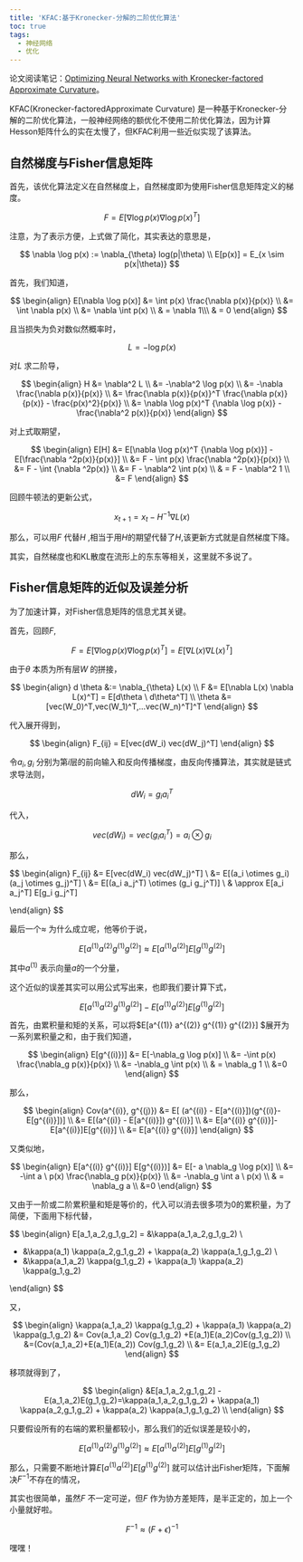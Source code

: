 ```yaml
---
title: 'KFAC:基于Kronecker-分解的二阶优化算法'
toc: true
tags:
  - 神经网络
  - 优化
---
```


论文阅读笔记：[Optimizing Neural Networks with Kronecker-factored Approximate Curvature](https://arxiv.org/pdf/1503.05671v7.pdf)。

KFAC(Kronecker-factoredApproximate Curvature) 是一种基于Kronecker-分解的二阶优化算法，一般神经网络的额优化不使用二阶优化算法，因为计算Hesson矩阵什么的实在太慢了，但KFAC利用一些近似实现了该算法。


## 自然梯度与Fisher信息矩阵

首先，该优化算法定义在自然梯度上，自然梯度即为使用Fisher信息矩阵定义的梯度。


$$
F = E[\nabla \log p(x)  \nabla\log p(x)^T]
$$


注意，为了表示方便，上式做了简化，其实表达的意思是，


$$
\nabla \log p(x) := \nabla_{\theta} log(p|\theta) \\
E[p(x)] = E_{x \sim p(x|\theta)}
$$


首先，我们知道，


$$
\begin{align}
E[\nabla \log p(x)] 
&= \int p(x) \frac{\nabla p(x)}{p(x)} \\ 
&= \int \nabla p(x) \\
&= \nabla \int p(x) \\
& = \nabla 1\\\
& = 0
\end{align}
$$


且当损失为负对数似然概率时，


$$
L = -\log p(x)
$$


对$L$ 求二阶导，


$$
\begin{align}
H &= \nabla^2 L \\
&= -\nabla^2 \log p(x) \\
&= -\nabla \frac{\nabla p(x)}{p(x)} \\
&= \frac{\nabla p(x)}{p(x)}^T \frac{\nabla p(x)}{p(x)} - \frac{p(x)^2}{p(x)}  \\
&= \nabla \log p(x)^T {\nabla \log p(x)} - \frac{\nabla^2 p(x)}{p(x)}
\end{align}
$$


对上式取期望，


$$
\begin{align}
E[H] 
&= E[\nabla \log p(x)^T {\nabla \log p(x)}] - E[\frac{\nabla ^2p(x)}{p(x)}] \\
&= F - \int p(x)  \frac{\nabla ^2p(x)}{p(x)} \\
&= F - \int {\nabla ^2p(x)} \\
&= F - \nabla^2 \int p(x) \\
& = F - \nabla^2 1 \\
&= F
\end{align}
$$


回顾牛顿法的更新公式，


$$
x_{t+1} = x_t - H^{-1} \nabla L(x) 
$$


那么，可以用$F$ 代替$H$ ,相当于用$H$的期望代替了$H$,该更新方式就是自然梯度下降。

其实，自然梯度也和KL散度在流形上的东东等相关，这里就不多说了。

## Fisher信息矩阵的近似及误差分析

为了加速计算，对Fisher信息矩阵的信息尤其关键。



首先，回顾$F$, 


$$
F = E[\nabla \log p(x)  \nabla\log p(x)^T] = E[\nabla L(x) \nabla L(x)^T]
$$



由于$\theta$ 本质为所有层$W$ 的拼接，


$$
\begin{align}
d \theta &:= \nabla_{\theta} L(x) \\
F &= E[\nabla L(x) \nabla L(x)^T] = E[d\theta \ d\theta^T] \\
\theta &= [vec(W_0)^T,vec(W_1)^T,...vec(W_n)^T]^T
\end{align}
$$


代入展开得到，


$$
\begin{align}
F_{ij} = E[vec(dW_i) vec(dW_j)^T] 
\end{align}
$$


令$a_i,g_i$ 分别为第$i$层的前向输入和反向传播梯度，由反向传播算法，其实就是链式求导法则，


$$
d W_i = g_i a_i^T 
$$

 代入，


$$
vec(dW_i) = vec(g_i a_i^T) = a_i \otimes g_i
$$


那么，


$$
\begin{align}
F_{ij} &= E[vec(dW_i) vec(dW_j)^T] \\
&= E[(a_i \otimes g_i) (a_j \otimes g_j)^T] \\
&= E[(a_i a_j^T) \otimes (g_i g_j^T)] \\
& \approx E[a_i a_j^T] E[g_i g_j^T] 

\end{align}
$$


最后一个$\approx$ 为什么成立呢，他等价于说，


$$
E[a^{(1)} a^{(2)} g^{(1)} g^{(2)}] \approx E[a^{(1)} a^{(2)}] E[g^{(1)} g^{(2)}]
$$


其中$a^{(1)}$ 表示向量$a$​的一个分量，



这个近似的误差其实可以用公式写出来，也即我们要计算下式，


$$
E[a^{(1)} a^{(2)} g^{(1)} g^{(2)}] - E[a^{(1)} a^{(2)}] E[g^{(1)} g^{(2)}]
$$



首先，由累积量和矩的关系，可以将$E[a^{(1)} a^{(2)} g^{(1)} g^{(2)}] $展开为一系列累积量之和，由于我们知道，


$$
\begin{align}
E[g^{(i)})] &= E[-\nabla_g \log p(x)] \\
&= -\int p(x) \frac{\nabla_g p(x)}{p(x)} \\
&= -\nabla_g \int p(x) \\
& = \nabla_g 1 \\
&=0
\end{align}
$$


那么，


$$
\begin{align}
Cov(a^{(i)}, g^{(j)}) &= E[ (a^{(i)} - E[a^{(i)}])(g^{(i)}- E[g^{(i)}])] \\
&= E[(a^{(i)} - E[a^{(i)}]) g^{(i)}] \\
&= E[a^{(i)} g^{(i)}]- E[a^{(i)}]E[g^{(i)}] \\
&=  E[a^{(i)} g^{(i)}]
\end{align}
$$


又类似地，


$$
\begin{align}
E[a^{(i)} g^{(i)}] E[g^{(i)})] &= E[- a \nabla_g \log p(x)] \\
&= -\int a \ p(x) \frac{\nabla_g p(x)}{p(x)} \\
&= -\nabla_g \int a \ p(x) \\
& = \nabla_g a \\
&=0
\end{align}
$$


又由于一阶或二阶累积量和矩是等价的，代入可以消去很多项为0的累积量，为了简便，下面用下标代替，


$$
\begin{align}
E[a_1,a_2,g_1,g_2] 
= &\kappa(a_1,a_2,g_1,g_2) \\
+ &\kappa(a_1) \kappa(a_2,g_1,g_2) + \kappa(a_2) \kappa(a_1,g_1,g_2) \\
+ &\kappa(a_1,a_2) \kappa(g_1,g_2) + \kappa(a_1) \kappa(a_2) \kappa(g_1,g_2)

\end{align}
$$


又，


$$
\begin{align}
\kappa(a_1,a_2) \kappa(g_1,g_2) + \kappa(a_1) \kappa(a_2) \kappa(g_1,g_2) &= Cov(a_1,a_2) Cov(g_1,g_2) +E(a_1)E(a_2)Cov(g_1,g_2))  \\
&=(Cov(a_1,a_2)+E(a_1)E(a_2)) Cov(g_1,g_2) \\
&= E(a_1,a_2)E(g_1,g_2)
\end{align}
$$


移项就得到了，


$$
\begin{align}
&E[a_1,a_2,g_1,g_2]  - E(a_1,a_2)E(g_1,g_2)=\kappa(a_1,a_2,g_1,g_2) + \kappa(a_1) \kappa(a_2,g_1,g_2) + \kappa(a_2) \kappa(a_1,g_1,g_2) \\
\end{align}
$$



只要假设所有的右端的累积量都较小，那么我们的近似误差是较小的，


$$
E[a^{(1)} a^{(2)} g^{(1)} g^{(2)}] \approx E[a^{(1)} a^{(2)}] E[g^{(1)} g^{(2)}]
$$



那么，只需要不断地计算$E[a^{(1)} a^{(2)}] E[g^{(1)} g^{(2)}]$ 就可以估计出Fisher矩阵，下面解决$F^{-1}$不存在的情况，

其实也很简单，虽然$F$ 不一定可逆，但$F$ 作为协方差矩阵，是半正定的，加上一个小量就好啦。

$$
F^{-1} \approx (F+\epsilon)^{-1}
$$

嘿嘿！
